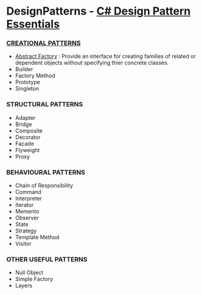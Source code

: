 # DesignPatterns - [C# Design Pattern Essentials](https://www.amazon.com/gp/product/0956575862/ref=as_li_tl?ie=UTF8&camp=1789&creative=9325&creativeASIN=0956575862&linkCode=as2&tag=hany89-20&linkId=65a7da91cad94f600a6e4b21c60f1617)

### [CREATIONAL PATTERNS](https://github.com/KaniPark/DesignPatterns/wiki/Creational-Patterns)
- [Abstract Factory](../master/DesignPatternSamples/CreationalPatterns.AbstractFactory) : Provide an interface for creating families of related or dependent objects without specifying thier concrete classes.
- Builder
- Factory Method
- Prototype
- Singleton

### STRUCTURAL PATTERNS
- Adapter
- Bridge
- Composite
- Decorator
- Facade
- Flyweight
- Proxy

### BEHAVIOURAL PATTERNS
- Chain of Responsibility
- Command
- Interpreter
- Iterator
- Memento
- Observer
- State
- Strategy
- Template Method
- Visitor

### OTHER USEFUL PATTERNS
- Null Object
- Simple Factory
- Layers

